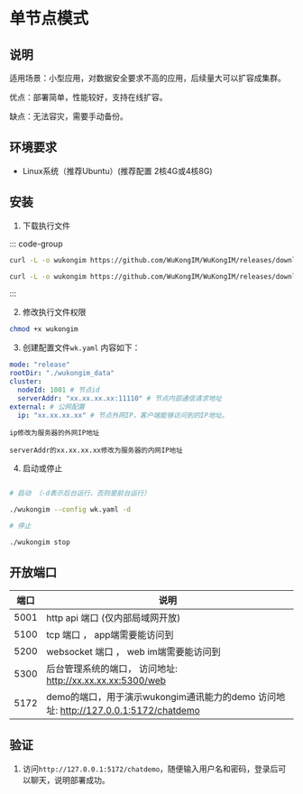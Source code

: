 # 单节点模式

## 说明

适用场景：小型应用，对数据安全要求不高的应用，后续量大可以扩容成集群。

优点：部署简单，性能较好，支持在线扩容。

缺点：无法容灾，需要手动备份。

## 环境要求

- Linux系统（推荐Ubuntu）(推荐配置 2核4G或4核8G)


## 安装

1. 下载执行文件

::: code-group

``` bash [amd64]
curl -L -o wukongim https://github.com/WuKongIM/WuKongIM/releases/download/v2.0.4-beta-20240904/wukongim-linux-amd64
```

``` bash [arm64]
curl -L -o wukongim https://github.com/WuKongIM/WuKongIM/releases/download/v2.0.4-beta-20240904/wukongim-linux-arm64
```

:::

2. 修改执行文件权限

``` bash
chmod +x wukongim
```


3. 创建配置文件`wk.yaml` 内容如下：

```yaml
mode: "release"
rootDir: "./wukongim_data"
cluster:
  nodeId: 1001 # 节点id
  serverAddr: "xx.xx.xx.xx:11110" # 节点内部通信请求地址
external: # 公网配置
  ip: "xx.xx.xx.xx" # 节点外网IP，客户端能够访问到的IP地址。
```

`ip修改为服务器的外网IP地址`

`serverAddr的xx.xx.xx.xx修改为服务器的内网IP地址`

4. 启动或停止

``` bash

# 启动 （-d表示后台运行，否则是前台运行）

./wukongim --config wk.yaml -d

# 停止

./wukongim stop

```



## 开放端口

| 端口 | 说明 |
| --- | --- |
| 5001 | http api 端口 (仅内部局域网开放) |
| 5100 | tcp 端口 ， app端需要能访问到 |
| 5200 | websocket 端口 ， web im端需要能访问到 |
| 5300 | 后台管理系统的端口， 访问地址: http://xx.xx.xx.xx:5300/web |
| 5172 | demo的端口，用于演示wukongim通讯能力的demo 访问地址: http://127.0.0.1:5172/chatdemo |


## 验证

1. 访问`http://127.0.0.1:5172/chatdemo`，随便输入用户名和密码，登录后可以聊天，说明部署成功。